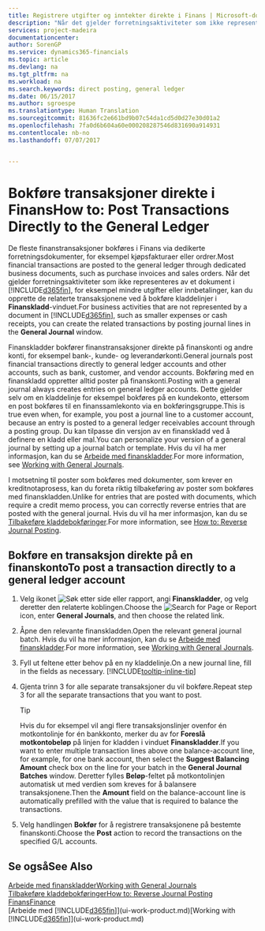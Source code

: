 ```yaml
---
title: Registrere utgifter og inntekter direkte i Finans | Microsoft-dokumentasjon
description: "Når det gjelder forretningsaktiviteter som ikke representeres av et dokument i Financials, for eksempel mindre utgifter eller innbetalinger, kan du opprette de relaterte transaksjonene ved å bokføre kladdelinjer i Finanskladd-vinduet."
services: project-madeira
documentationcenter: 
author: SorenGP
ms.service: dynamics365-financials
ms.topic: article
ms.devlang: na
ms.tgt_pltfrm: na
ms.workload: na
ms.search.keywords: direct posting, general ledger
ms.date: 06/15/2017
ms.author: sgroespe
ms.translationtype: Human Translation
ms.sourcegitcommit: 81636fc2e661bd9b07c54da1cd5d0d27e30d01a2
ms.openlocfilehash: 7fa0d6b604a60e000208287546d831690a914931
ms.contentlocale: nb-no
ms.lasthandoff: 07/07/2017


---
```

# <a name="how-to-post-transactions-directly-to-the-general-ledger"></a><span data-ttu-id="ba2be-103">Bokføre transaksjoner direkte i Finans</span><span class="sxs-lookup"><span data-stu-id="ba2be-103">How to: Post Transactions Directly to the General Ledger</span></span>
<span data-ttu-id="ba2be-104">De fleste finanstransaksjoner bokføres i Finans via dedikerte forretningsdokumenter, for eksempel kjøpsfakturaer eller ordrer.</span><span class="sxs-lookup"><span data-stu-id="ba2be-104">Most financial transactions are posted to the general ledger through dedicated business documents, such as purchase invoices and sales orders.</span></span> <span data-ttu-id="ba2be-105">Når det gjelder forretningsaktiviteter som ikke representeres av et dokument i [!INCLUDE[d365fin](includes/d365fin_md.md)], for eksempel mindre utgifter eller innbetalinger, kan du opprette de relaterte transaksjonene ved å bokføre kladdelinjer i **Finanskladd**-vinduet.</span><span class="sxs-lookup"><span data-stu-id="ba2be-105">For business activities that are not represented by a document in [!INCLUDE[d365fin](includes/d365fin_md.md)], such as smaller expenses or cash receipts, you can create the related transactions by posting journal lines in the **General Journal** window.</span></span>

<span data-ttu-id="ba2be-106">Finanskladder bokfører finanstransaksjoner direkte på finanskonti og andre konti, for eksempel bank-, kunde- og leverandørkonti.</span><span class="sxs-lookup"><span data-stu-id="ba2be-106">General journals post financial transactions directly to general ledger accounts and other accounts, such as bank, customer, and vendor accounts.</span></span> <span data-ttu-id="ba2be-107">Bokføring med en finanskladd oppretter alltid poster på finanskonti.</span><span class="sxs-lookup"><span data-stu-id="ba2be-107">Posting with a general journal always creates entries on general ledger accounts.</span></span> <span data-ttu-id="ba2be-108">Dette gjelder selv om en kladdelinje for eksempel bokføres på en kundekonto, ettersom en post bokføres til en finanssamlekonto via en bokføringsgruppe.</span><span class="sxs-lookup"><span data-stu-id="ba2be-108">This is true even when, for example, you post a journal line to a customer account, because an entry is posted to a general ledger receivables account through a posting group.</span></span> <span data-ttu-id="ba2be-109">Du kan tilpasse din versjon av en finanskladd ved å definere en kladd eller mal.</span><span class="sxs-lookup"><span data-stu-id="ba2be-109">You can personalize your version of a general journal by setting up a journal batch or template.</span></span> <span data-ttu-id="ba2be-110">Hvis du vil ha mer informasjon, kan du se [Arbeide med finanskladder](ui-work-general-journals.md).</span><span class="sxs-lookup"><span data-stu-id="ba2be-110">For more information, see [Working with General Journals](ui-work-general-journals.md).</span></span>

<span data-ttu-id="ba2be-111">I motsetning til poster som bokføres med dokumenter, som krever en kreditnotaprosess, kan du foreta riktig tilbakeføring av poster som bokføres med finanskladden.</span><span class="sxs-lookup"><span data-stu-id="ba2be-111">Unlike for entries that are posted with documents, which require a credit memo process, you can correctly reverse entries that are posted with the general journal.</span></span> <span data-ttu-id="ba2be-112">Hvis du vil ha mer informasjon, kan du se [Tilbakeføre kladdebokføringer](finance-how-reverse-journal-posting.md).</span><span class="sxs-lookup"><span data-stu-id="ba2be-112">For more information, see [How to: Reverse Journal Posting](finance-how-reverse-journal-posting.md).</span></span>

## <a name="to-post-a-transaction-directly-to-a-general-ledger-account"></a><span data-ttu-id="ba2be-113">Bokføre en transaksjon direkte på en finanskonto</span><span class="sxs-lookup"><span data-stu-id="ba2be-113">To post a transaction directly to a general ledger account</span></span>
1. <span data-ttu-id="ba2be-114">Velg ikonet ![Søk etter side eller rapport](media/ui-search/search_small.png "Ikonet Søk etter side eller rapport"), angi **Finanskladder**, og velg deretter den relaterte koblingen.</span><span class="sxs-lookup"><span data-stu-id="ba2be-114">Choose the ![Search for Page or Report](media/ui-search/search_small.png "Search for Page or Report icon") icon, enter **General Journals**, and then choose the related link.</span></span>
2. <span data-ttu-id="ba2be-115">Åpne den relevante finanskladden.</span><span class="sxs-lookup"><span data-stu-id="ba2be-115">Open the relevant general journal batch.</span></span> <span data-ttu-id="ba2be-116">Hvis du vil ha mer informasjon, kan du se [Arbeide med finanskladder](ui-work-general-journals.md).</span><span class="sxs-lookup"><span data-stu-id="ba2be-116">For more information, see [Working with General Journals](ui-work-general-journals.md).</span></span>
3. <span data-ttu-id="ba2be-117">Fyll ut feltene etter behov på en ny kladdelinje.</span><span class="sxs-lookup"><span data-stu-id="ba2be-117">On a new journal line, fill in the fields as necessary.</span></span> [!INCLUDE[tooltip-inline-tip](includes/tooltip-inline-tip_md.md)]    
4. <span data-ttu-id="ba2be-118">Gjenta trinn 3 for alle separate transaksjoner du vil bokføre.</span><span class="sxs-lookup"><span data-stu-id="ba2be-118">Repeat step 3 for all the separate transactions that you want to post.</span></span>

    > [!TIP]  
    > <span data-ttu-id="ba2be-119">Hvis du for eksempel vil angi flere transaksjonslinjer ovenfor én motkontolinje for én bankkonto, merker du av for **Foreslå motkontobeløp** på linjen for kladden i vinduet **Finanskladder**.</span><span class="sxs-lookup"><span data-stu-id="ba2be-119">If you want to enter multiple transaction lines above one balance-account line, for example, for one bank account, then select the **Suggest Balancing Amount** check box on the line for your batch in the **General Journal Batches** window.</span></span> <span data-ttu-id="ba2be-120">Deretter fylles **Beløp**-feltet på motkontolinjen automatisk ut med verdien som kreves for å balansere transaksjonene.</span><span class="sxs-lookup"><span data-stu-id="ba2be-120">Then the **Amount** field on the balance-account line is automatically prefilled with the value that is required to balance the transactions.</span></span>
5. <span data-ttu-id="ba2be-121">Velg handlingen **Bokfør** for å registrere transaksjonene på bestemte finanskonti.</span><span class="sxs-lookup"><span data-stu-id="ba2be-121">Choose the **Post** action to record the transactions on the specified G/L accounts.</span></span>

## <a name="see-also"></a><span data-ttu-id="ba2be-122">Se også</span><span class="sxs-lookup"><span data-stu-id="ba2be-122">See Also</span></span>
[<span data-ttu-id="ba2be-123">Arbeide med finanskladder</span><span class="sxs-lookup"><span data-stu-id="ba2be-123">Working with General Journals</span></span>](ui-work-general-journals.md)  
[<span data-ttu-id="ba2be-124">Tilbakeføre kladdebokføringer</span><span class="sxs-lookup"><span data-stu-id="ba2be-124">How to: Reverse Journal Posting</span></span>](finance-how-reverse-journal-posting.md)  
[<span data-ttu-id="ba2be-125">Finans</span><span class="sxs-lookup"><span data-stu-id="ba2be-125">Finance</span></span>](finance.md)  
<span data-ttu-id="ba2be-126">[Arbeide med [!INCLUDE[d365fin](includes/d365fin_md.md)]](ui-work-product.md)</span><span class="sxs-lookup"><span data-stu-id="ba2be-126">[Working with [!INCLUDE[d365fin](includes/d365fin_md.md)]](ui-work-product.md)</span></span>  

